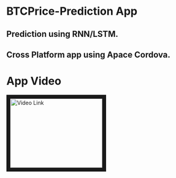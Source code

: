 # BTCPrice-Prediction App

## Prediction using RNN/LSTM.
## Cross Platform app using Apace Cordova.

# App Video

<a href="http://www.youtube.com/watch?feature=player_embedded&v=uZtAWks0aYQ
" target="_blank"><img src="http://img.youtube.com/vi/uZtAWks0aYQ/0.jpg" 
alt="Video Link" width="240" height="180" border="10" /></a>
